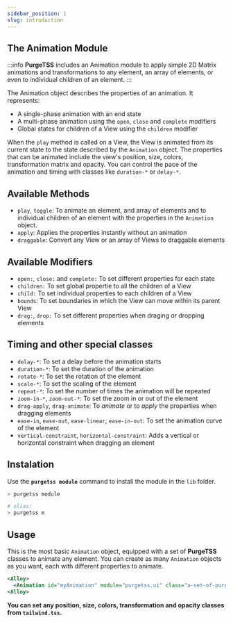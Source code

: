 ```yaml
---
sidebar_position: 1
slug: introduction
---
```


## The Animation Module
:::info
**PurgeTSS** includes an Animation module to apply simple 2D Matrix animations and transformations to any element, an array of elements, or even to individual children of an element.
:::

The Animation object describes the properties of an animation. It represents:
- A single-phase animation with an end state
- A multi-phase animation using the `open`, `close` and `complete` modifiers
- Global states for children of a View using the `children` modifier

When the `play` method is called on a View, the View is animated from its current state to the state described by the `Animation` object. The properties that can be animated include the view's position, size, colors, transformation matrix and opacity. You can control the pace of the animation and timing with classes like `duration-*` or `delay-*`.


## Available Methods
- `play`, `toggle`: To animate an element, and array of elements and to individual children of an element with the properties in the `Animation` object.
- `apply`: Applies the properties instantly without an animation
- `draggable`: Convert any View or an array of Views to draggable elements


## Available Modifiers
- `open:`, `close:` and `complete:` To set different properties for each state
- `children:` To set global propertie to all the children of a View
- `child:` To set individual properties to each children of a View
- `bounds`: To set boundaries in which the View can move within its parent View
- `drag:`, `drop:` To set different properties when draging or dropping elements


## Timing and other special classes
- `delay-*`: To set a delay before the animation starts
- `duration-*`: To set the duration of the animation
- `rotate-*`: To set the rotation of the element
- `scale-*`: To set the scaling of the element
- `repeat-*`: To set the number of times the animation will be repeated
- `zoom-in-*`, `zoom-out-*`: To set the zoom in or out of the element
- `drag-apply`, `drag-animate`: To *animate* or to *apply* the properties when dragging elements
- `ease-in`, `ease-out`, `ease-linear`, `ease-in-out`: To set the animation curve of the element
- `vertical-constraint`, `horizontal-constraint`: Adds a vertical or horizontal constraint when dragging an element


## Instalation
Use the **`purgetss module`** command to install the module in the `lib` folder.

```bash
> purgetss module

# alias:
> purgetss m
```


## Usage
This is the most basic `Animation` object, equipped with a set of **PurgeTSS** classes to animate any element. You can create as many `Animation` objects as you want, each with different properties to animate.

```xml
<Alloy>
  <Animation id="myAnimation" module="purgetss.ui" class="a-set-of-purgetss-classes" />
<Alloy>
```

**You can set any position, size, colors, transformation and opacity classes from `tailwind.tss`.**
